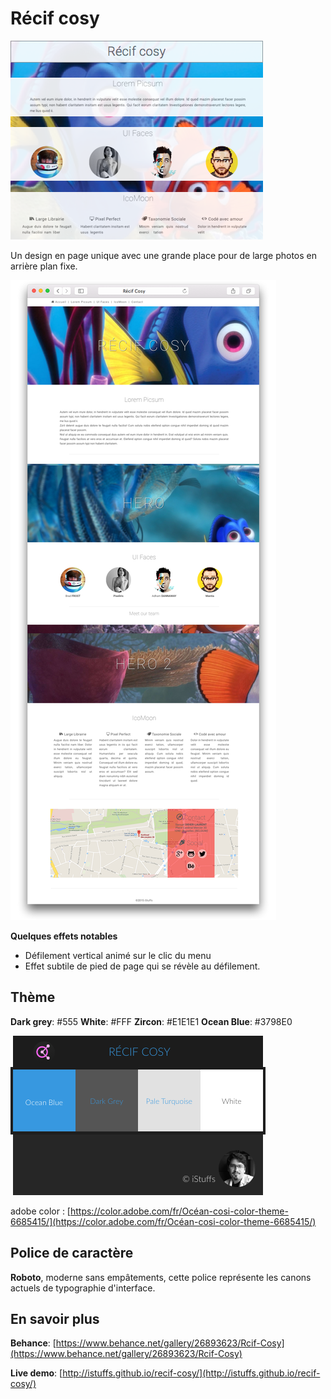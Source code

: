 # Récif cosy

![](DOCUMENTATION/images/recif-card.png)

Un design en page unique avec une grande place pour de large photos en arrière plan fixe.

![Capture d'écran](DOCUMENTATION/images/recif-browser.png)
 
**Quelques effets notables**

- Défilement vertical animé sur le clic du menu
- Effet subtile de pied de page qui se révèle au défilement.


## Thème
 
**Dark grey**: #555
**White**: #FFF
**Zircon**: #E1E1E1
**Ocean Blue**: #3798E0

![Couleurs](DOCUMENTATION/images/recif-color.png)

adobe color : [https://color.adobe.com/fr/Océan-cosi-color-theme-6685415/](https://color.adobe.com/fr/Océan-cosi-color-theme-6685415/)


## Police de caractère
 
**Roboto**, moderne sans empâtements, cette police représente les canons actuels de typographie d'interface.



## En savoir plus

**Behance**: [https://www.behance.net/gallery/26893623/Rcif-Cosy](https://www.behance.net/gallery/26893623/Rcif-Cosy)

**Live demo**: [http://istuffs.github.io/recif-cosy/](http://istuffs.github.io/recif-cosy/)